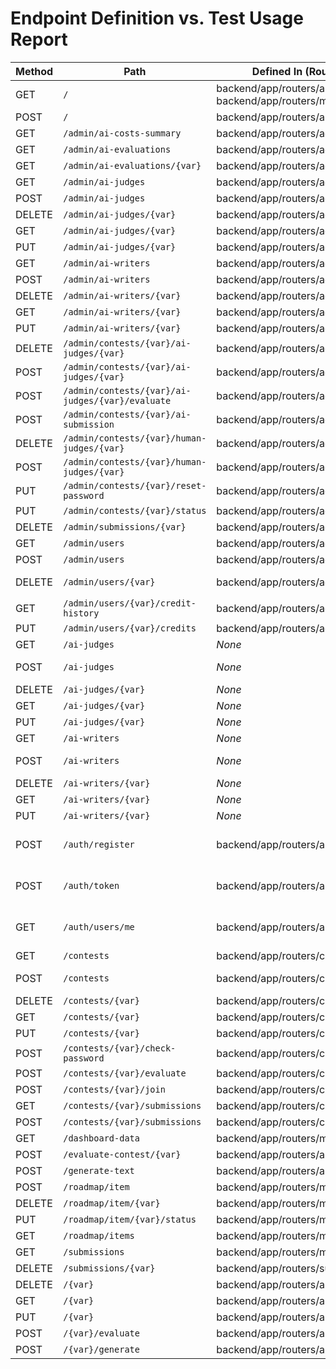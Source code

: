 # Endpoint Definition vs. Test Usage Report

| Method | Path                       | Defined In (Routers)                  | Tested In (Tests)                     |
|--------|----------------------------|---------------------------------------|---------------------------------------|
| GET    | `/`                        | backend/app/routers/ai_agents.py, backend/app/routers/main.py | *None*                                |
| POST   | `/`                        | backend/app/routers/ai_agents.py      | *None*                                |
| GET    | `/admin/ai-costs-summary`  | backend/app/routers/admin.py          | *None*                                |
| GET    | `/admin/ai-evaluations`    | backend/app/routers/admin.py          | *None*                                |
| GET    | `/admin/ai-evaluations/{var}` | backend/app/routers/admin.py          | *None*                                |
| GET    | `/admin/ai-judges`         | backend/app/routers/admin.py          | *None*                                |
| POST   | `/admin/ai-judges`         | backend/app/routers/admin.py          | *None*                                |
| DELETE | `/admin/ai-judges/{var}`   | backend/app/routers/admin.py          | *None*                                |
| GET    | `/admin/ai-judges/{var}`   | backend/app/routers/admin.py          | *None*                                |
| PUT    | `/admin/ai-judges/{var}`   | backend/app/routers/admin.py          | *None*                                |
| GET    | `/admin/ai-writers`        | backend/app/routers/admin.py          | *None*                                |
| POST   | `/admin/ai-writers`        | backend/app/routers/admin.py          | *None*                                |
| DELETE | `/admin/ai-writers/{var}`  | backend/app/routers/admin.py          | *None*                                |
| GET    | `/admin/ai-writers/{var}`  | backend/app/routers/admin.py          | *None*                                |
| PUT    | `/admin/ai-writers/{var}`  | backend/app/routers/admin.py          | *None*                                |
| DELETE | `/admin/contests/{var}/ai-judges/{var}` | backend/app/routers/admin.py          | *None*                                |
| POST   | `/admin/contests/{var}/ai-judges/{var}` | backend/app/routers/admin.py          | *None*                                |
| POST   | `/admin/contests/{var}/ai-judges/{var}/evaluate` | backend/app/routers/admin.py          | *None*                                |
| POST   | `/admin/contests/{var}/ai-submission` | backend/app/routers/admin.py          | *None*                                |
| DELETE | `/admin/contests/{var}/human-judges/{var}` | backend/app/routers/admin.py          | *None*                                |
| POST   | `/admin/contests/{var}/human-judges/{var}` | backend/app/routers/admin.py          | *None*                                |
| PUT    | `/admin/contests/{var}/reset-password` | backend/app/routers/admin.py          | *None*                                |
| PUT    | `/admin/contests/{var}/status` | backend/app/routers/admin.py          | *None*                                |
| DELETE | `/admin/submissions/{var}` | backend/app/routers/admin.py          | *None*                                |
| GET    | `/admin/users`             | backend/app/routers/admin.py          | *None*                                |
| POST   | `/admin/users`             | backend/app/routers/admin.py          | *None*                                |
| DELETE | `/admin/users/{var}`       | backend/app/routers/admin.py          | tests/test_ai_agents_e2e.py, tests/test_workflow_e2e.py |
| GET    | `/admin/users/{var}/credit-history` | backend/app/routers/admin.py          | *None*                                |
| PUT    | `/admin/users/{var}/credits` | backend/app/routers/admin.py          | *None*                                |
| GET    | `/ai-judges`               | *None*                                | tests/test_ai_agents_e2e.py           |
| POST   | `/ai-judges`               | *None*                                | tests/test_ai_agents_e2e.py, tests/test_ai_costs_e2e.py |
| DELETE | `/ai-judges/{var}`         | *None*                                | tests/test_ai_agents_e2e.py           |
| GET    | `/ai-judges/{var}`         | *None*                                | tests/test_ai_agents_e2e.py           |
| PUT    | `/ai-judges/{var}`         | *None*                                | tests/test_ai_agents_e2e.py           |
| GET    | `/ai-writers`              | *None*                                | tests/test_ai_agents_e2e.py           |
| POST   | `/ai-writers`              | *None*                                | tests/test_ai_agents_e2e.py, tests/test_ai_costs_e2e.py |
| DELETE | `/ai-writers/{var}`        | *None*                                | tests/test_ai_agents_e2e.py           |
| GET    | `/ai-writers/{var}`        | *None*                                | tests/test_ai_agents_e2e.py           |
| PUT    | `/ai-writers/{var}`        | *None*                                | tests/test_ai_agents_e2e.py           |
| POST   | `/auth/register`           | backend/app/routers/auth.py           | tests/test_ai_agents_e2e.py, tests/test_ai_costs_e2e.py, tests/test_workflow_e2e.py |
| POST   | `/auth/token`              | backend/app/routers/auth.py           | tests/test_ai_agents_e2e.py, tests/test_ai_costs_e2e.py, tests/test_workflow_e2e.py |
| GET    | `/auth/users/me`           | backend/app/routers/auth.py           | tests/test_ai_agents_e2e.py, tests/test_ai_costs_e2e.py, tests/test_workflow_e2e.py |
| GET    | `/contests`                | backend/app/routers/contest.py        | tests/test_workflow_e2e.py            |
| POST   | `/contests`                | backend/app/routers/contest.py        | tests/test_ai_costs_e2e.py, tests/test_workflow_e2e.py |
| DELETE | `/contests/{var}`          | backend/app/routers/contest.py        | tests/test_workflow_e2e.py            |
| GET    | `/contests/{var}`          | backend/app/routers/contest.py        | *None*                                |
| PUT    | `/contests/{var}`          | backend/app/routers/contest.py        | tests/test_workflow_e2e.py            |
| POST   | `/contests/{var}/check-password` | backend/app/routers/contest.py        | tests/test_workflow_e2e.py            |
| POST   | `/contests/{var}/evaluate` | backend/app/routers/contest.py        | *None*                                |
| POST   | `/contests/{var}/join`     | backend/app/routers/contest.py        | *None*                                |
| GET    | `/contests/{var}/submissions` | backend/app/routers/contest.py        | tests/test_workflow_e2e.py            |
| POST   | `/contests/{var}/submissions` | backend/app/routers/contest.py        | tests/test_workflow_e2e.py            |
| GET    | `/dashboard-data`          | backend/app/routers/main.py           | *None*                                |
| POST   | `/evaluate-contest/{var}`  | backend/app/routers/ai_router.py      | *None*                                |
| POST   | `/generate-text`           | backend/app/routers/ai_router.py      | *None*                                |
| POST   | `/roadmap/item`            | backend/app/routers/main.py           | *None*                                |
| DELETE | `/roadmap/item/{var}`      | backend/app/routers/main.py           | *None*                                |
| PUT    | `/roadmap/item/{var}/status` | backend/app/routers/main.py           | *None*                                |
| GET    | `/roadmap/items`           | backend/app/routers/main.py           | *None*                                |
| GET    | `/submissions`             | backend/app/routers/main.py           | *None*                                |
| DELETE | `/submissions/{var}`       | backend/app/routers/submission.py     | *None*                                |
| DELETE | `/{var}`                   | backend/app/routers/ai_agents.py      | *None*                                |
| GET    | `/{var}`                   | backend/app/routers/ai_agents.py      | *None*                                |
| PUT    | `/{var}`                   | backend/app/routers/ai_agents.py      | *None*                                |
| POST   | `/{var}/evaluate`          | backend/app/routers/ai_agents.py      | *None*                                |
| POST   | `/{var}/generate`          | backend/app/routers/ai_agents.py      | *None*                                |
